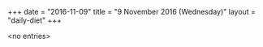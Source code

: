 +++
date = "2016-11-09"
title = "9 November 2016 (Wednesday)"
layout = "daily-diet"
+++


\<no entries\>

